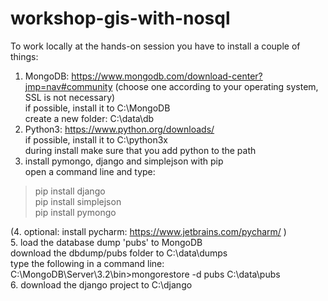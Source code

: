 # workshop-gis-with-nosql

To work locally at the hands-on session you have to install a couple of things:    
1. MongoDB: https://www.mongodb.com/download-center?jmp=nav#community (choose one according to your operating system, SSL is not necessary)    
  if possible, install it to C:\MongoDB     
  create a new folder: C:\data\db    
2. Python3: https://www.python.org/downloads/    
  if possible, install it to C:\python3x      
  during install make sure that you add python to the path    
3. install pymongo, django and simplejson with pip      
  open a command line and type:    
  >pip install django    
  >pip install simplejson     
  >pip install pymongo     

(4. optional: install pycharm: https://www.jetbrains.com/pycharm/ )    
5. load the database dump 'pubs' to MongoDB    
   download the dbdump/pubs folder to C:\data\dumps    
   type the following in a command line:    
    C:\MongoDB\Server\3.2\bin>mongorestore -d pubs C:\data\pubs         
6. download the django project to C:\django
